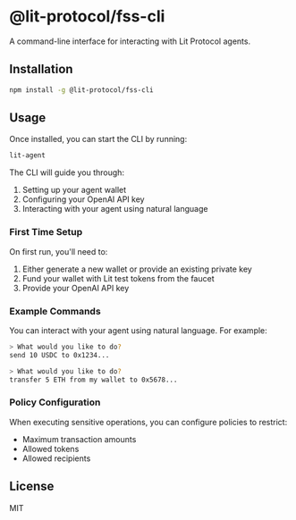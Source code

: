 # @lit-protocol/fss-cli

A command-line interface for interacting with Lit Protocol agents.

## Installation

```bash
npm install -g @lit-protocol/fss-cli
```

## Usage

Once installed, you can start the CLI by running:

```bash
lit-agent
```

The CLI will guide you through:
1. Setting up your agent wallet
2. Configuring your OpenAI API key
3. Interacting with your agent using natural language

### First Time Setup

On first run, you'll need to:
1. Either generate a new wallet or provide an existing private key
2. Fund your wallet with Lit test tokens from the faucet
3. Provide your OpenAI API key

### Example Commands

You can interact with your agent using natural language. For example:

```bash
> What would you like to do?
send 10 USDC to 0x1234...

> What would you like to do?
transfer 5 ETH from my wallet to 0x5678...
```

### Policy Configuration

When executing sensitive operations, you can configure policies to restrict:
- Maximum transaction amounts
- Allowed tokens
- Allowed recipients

## License

MIT
